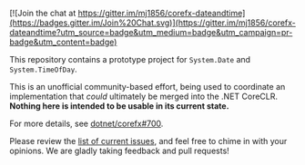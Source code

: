 [![Join the chat at https://gitter.im/mj1856/corefx-dateandtime](https://badges.gitter.im/Join%20Chat.svg)](https://gitter.im/mj1856/corefx-dateandtime?utm_source=badge&utm_medium=badge&utm_campaign=pr-badge&utm_content=badge)

This repository contains a prototype project for `System.Date` and `System.TimeOfDay`.

This is an unofficial community-based effort, being used to coordinate an implementation that *could* ultimately be merged into the .NET CoreCLR.  **Nothing here is intended to be usable in its current state.**

For more details, see [dotnet/corefx#700](https://github.com/dotnet/corefx/issues/700).

Please review the [list of current issues](https://github.com/mj1856/corefx-dateandtime/issues), and feel free to chime in with your opinions.  We are gladly taking feedback and pull requests!
